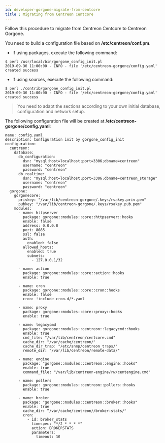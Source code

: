 ```yaml
---
id: developer-gorgone-migrate-from-centcore
title : Migrating from Centreon Centcore
---
```


Follow this procedure to migrate from Centreon Centcore to Centreon Gorgone.

You need to build a configuration file based on **/etc/centreon/conf.pm**.

- If using packages, execute the following command:

```shell
$ perl /usr/local/bin/gorgone_config_init.pl
2019-09-30 11:00:00 - INFO - file '/etc/centreon-gorgone/config.yaml' created success
```

- If using sources, execute the following command:

```shell
$ perl ./contrib/gorgone_config_init.pl
2019-09-30 11:00:00 - INFO - file '/etc/centreon-gorgone/config.yaml' created success
```
> You need to adapt the sections according to your own initial database, configuration and network setup.

The following configuration file will be created at **/etc/centreon-gorgone/config.yaml**:

```shell
name: config.yaml
description: Configuration init by gorgone_config_init
configuration:
  centreon:
    database:
      db_configuration:
        dsn: "mysql:host=localhost;port=3306;dbname=centreon"
        username: "centreon"
        password: "centreon"
      db_realtime:
        dsn: "mysql:host=localhost;port=3306;dbname=centreon_storage"
        username: "centreon"
        password: "centreon"
  gorgone:
    gorgonecore:
      privkey: "/var/lib/centreon-gorgone/.keys/rsakey.priv.pem"
      pubkey: "/var/lib/centreon-gorgone/.keys/rsakey.pub.pem"
    modules:
      - name: httpserver
        package: gorgone::modules::core::httpserver::hooks
        enable: false
        address: 0.0.0.0
        port: 8085
        ssl: false
        auth:
          enabled: false
        allowed_hosts:
          enabled: true
          subnets:
            - 127.0.0.1/32

      - name: action
        package: gorgone::modules::core::action::hooks
        enable: true

      - name: cron
        package: gorgone::modules::core::cron::hooks
        enable: false
        cron: !include cron.d/*.yaml

      - name: proxy
        package: gorgone::modules::core::proxy::hooks
        enable: true
  
      - name: legacycmd
        package: gorgone::modules::centreon::legacycmd::hooks
        enable: true
        cmd_file: "/var/lib/centreon/centcore.cmd"
        cache_dir: "/var/cache/centreon/"
        cache_dir_trap: "/etc/snmp/centreon_traps/"
        remote_dir: "/var/lib/centreon/remote-data/"

      - name: engine
        package: "gorgone::modules::centreon::engine::hooks"
        enable: true
        command_file: "/var/lib/centreon-engine/rw/centengine.cmd"

      - name: pollers
        package: gorgone::modules::centreon::pollers::hooks
        enable: true

      - name: broker
        package: "gorgone::modules::centreon::broker::hooks"
        enable: true
        cache_dir: “/var/cache/centreon//broker-stats/"
        cron:
          - id: broker_stats
            timespec: "*/2 * * * *"
            action: BROKERSTATS
            parameters:
              timeout: 10
```
